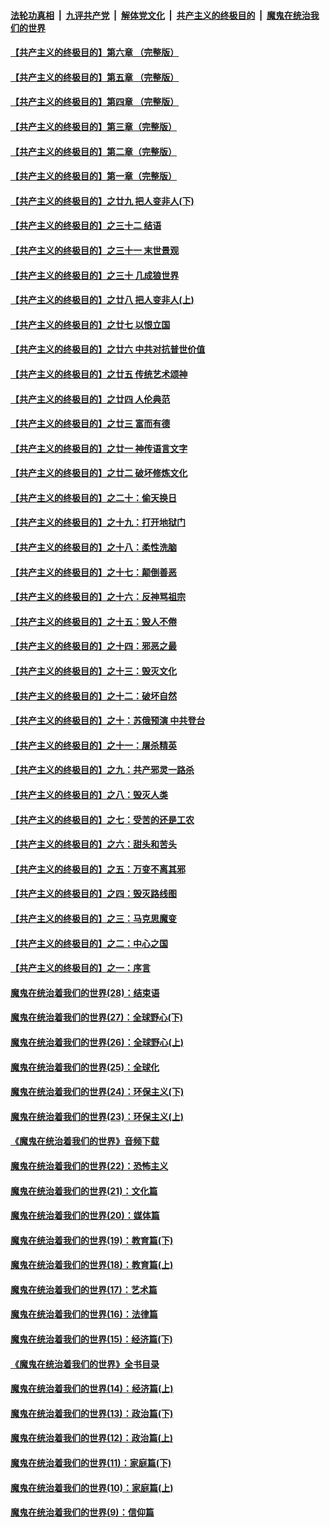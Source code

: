 

####  [法轮功真相](../../../../basic/blob/master/README.md?t=04061247) &nbsp;|&nbsp; [九评共产党](../../../../9ping.md/blob/master/README.md?t=04061247) &nbsp;|&nbsp; [解体党文化](../../../../jtdwh.md/blob/master/README.md?t=04061247)  &nbsp;|&nbsp; [共产主义的终极目的](../../../../gczydzjmd.md/blob/master/README.md?t=04061247) &nbsp;|&nbsp; [魔鬼在统治我们的世界](../../../../mgztzwmdsj.md/blob/master/README.md?t=04061247) 

#### [【共产主义的终极目的】第六章 （完整版）](../pages/nsc422/n11428913.md?t=04061247) 

#### [【共产主义的终极目的】第五章 （完整版）](../pages/nsc422/n11428912.md?t=04061247) 

#### [【共产主义的终极目的】第四章 （完整版）](../pages/nsc422/n11428907.md?t=04061247) 

#### [【共产主义的终极目的】第三章（完整版）](../pages/nsc422/n11428848.md?t=04061247) 

#### [【共产主义的终极目的】第二章（完整版）](../pages/nsc422/n11428831.md?t=04061247) 

#### [【共产主义的终极目的】第一章（完整版）](../pages/nsc422/n11417651.md?t=04061247) 

#### [【共产主义的终极目的】之廿九 把人变非人(下)](../pages/nsc422/n11344140.md?t=04061247) 

#### [【共产主义的终极目的】之三十二 结语](../pages/nsc422/n11360535.md?t=04061247) 

#### [【共产主义的终极目的】之三十一 末世景观](../pages/nsc422/n11351129.md?t=04061247) 

#### [【共产主义的终极目的】之三十 几成狼世界](../pages/nsc422/n11348280.md?t=04061247) 

#### [【共产主义的终极目的】之廿八 把人变非人(上)](../pages/nsc422/n11340492.md?t=04061247) 

#### [【共产主义的终极目的】之廿七 以恨立国](../pages/nsc422/n11336944.md?t=04061247) 

#### [【共产主义的终极目的】之廿六 中共对抗普世价值](../pages/nsc422/n11324785.md?t=04061247) 

#### [【共产主义的终极目的】之廿五 传统艺术颂神](../pages/nsc422/n11296396.md?t=04061247) 

#### [【共产主义的终极目的】之廿四 人伦典范](../pages/nsc422/n11296397.md?t=04061247) 

#### [【共产主义的终极目的】之廿三 富而有德](../pages/nsc422/n11283598.md?t=04061247) 

#### [【共产主义的终极目的】之廿一 神传语言文字](../pages/nsc422/n11263265.md?t=04061247) 

#### [【共产主义的终极目的】之廿二 破坏修炼文化](../pages/nsc422/n11245728.md?t=04061247) 

#### [【共产主义的终极目的】之二十：偷天换日](../pages/nsc422/n11238846.md?t=04061247) 

#### [【共产主义的终极目的】之十九：打开地狱门](../pages/nsc422/n11206376.md?t=04061247) 

#### [【共产主义的终极目的】之十八：柔性洗脑](../pages/nsc422/n11199994.md?t=04061247) 

#### [【共产主义的终极目的】之十七：颠倒善恶](../pages/nsc422/n11179782.md?t=04061247) 

#### [【共产主义的终极目的】之十六：反神骂祖宗](../pages/nsc422/n11166798.md?t=04061247) 

#### [【共产主义的终极目的】之十五：毁人不倦](../pages/nsc422/n11166792.md?t=04061247) 

#### [【共产主义的终极目的】之十四：邪恶之最](../pages/nsc422/n11150249.md?t=04061247) 

#### [【共产主义的终极目的】之十三：毁灭文化](../pages/nsc422/n11135227.md?t=04061247) 

#### [【共产主义的终极目的】之十二：破坏自然](../pages/nsc422/n11135214.md?t=04061247) 

#### [【共产主义的终极目的】之十：苏俄预演 中共登台](../pages/nsc422/n11118424.md?t=04061247) 

#### [【共产主义的终极目的】之十一：屠杀精英](../pages/nsc422/n11118442.md?t=04061247) 

#### [【共产主义的终极目的】之九：共产邪灵一路杀](../pages/nsc422/n11114139.md?t=04061247) 

#### [【共产主义的终极目的】之八：毁灭人类](../pages/nsc422/n11108503.md?t=04061247) 

#### [【共产主义的终极目的】之七：受苦的还是工农](../pages/nsc422/n11101809.md?t=04061247) 

#### [【共产主义的终极目的】之六：甜头和苦头](../pages/nsc422/n11096971.md?t=04061247) 

#### [【共产主义的终极目的】之五：万变不离其邪](../pages/nsc422/n11091285.md?t=04061247) 

#### [【共产主义的终极目的】之四：毁灭路线图](../pages/nsc422/n11086284.md?t=04061247) 

#### [【共产主义的终极目的】之三：马克思魔变](../pages/nsc422/n11061941.md?t=04061247) 

#### [【共产主义的终极目的】之二：中心之国](../pages/nsc422/n11047728.md?t=04061247) 

#### [【共产主义的终极目的】之一：序言](../pages/nsc422/n11086077.md?t=04061247) 

#### [魔鬼在统治着我们的世界(28)：结束语](../pages/nsc422/n10936246.md?t=04061247) 

#### [魔鬼在统治着我们的世界(27)：全球野心(下)](../pages/nsc422/n10928319.md?t=04061247) 

#### [魔鬼在统治着我们的世界(26)：全球野心(上)](../pages/nsc422/n10900318.md?t=04061247) 

#### [魔鬼在统治着我们的世界(25)：全球化](../pages/nsc422/n10788205.md?t=04061247) 

#### [魔鬼在统治着我们的世界(24)：环保主义(下)](../pages/nsc422/n10695307.md?t=04061247) 

#### [魔鬼在统治着我们的世界(23)：环保主义(上)](../pages/nsc422/n10688613.md?t=04061247) 

#### [《魔鬼在统治着我们的世界》音频下载](../pages/nsc422/n10635553.md?t=04061247) 

#### [魔鬼在统治着我们的世界(22)：恐怖主义](../pages/nsc422/n10614727.md?t=04061247) 

#### [魔鬼在统治着我们的世界(21)：文化篇](../pages/nsc422/n10597706.md?t=04061247) 

#### [魔鬼在统治着我们的世界(20)：媒体篇](../pages/nsc422/n10586579.md?t=04061247) 

#### [魔鬼在统治着我们的世界(19)：教育篇(下)](../pages/nsc422/n10564808.md?t=04061247) 

#### [魔鬼在统治着我们的世界(18)：教育篇(上)](../pages/nsc422/n10526970.md?t=04061247) 

#### [魔鬼在统治着我们的世界(17)：艺术篇](../pages/nsc422/n10499093.md?t=04061247) 

#### [魔鬼在统治着我们的世界(16)：法律篇](../pages/nsc422/n10485969.md?t=04061247) 

#### [魔鬼在统治着我们的世界(15)：经济篇(下)](../pages/nsc422/n10469975.md?t=04061247) 

#### [《魔鬼在统治着我们的世界》全书目录](../pages/nsc422/n10464261.md?t=04061247) 

#### [魔鬼在统治着我们的世界(14)：经济篇(上)](../pages/nsc422/n10457370.md?t=04061247) 

#### [魔鬼在统治着我们的世界(13)：政治篇(下)](../pages/nsc422/n10448270.md?t=04061247) 

#### [魔鬼在统治着我们的世界(12)：政治篇(上)](../pages/nsc422/n10444576.md?t=04061247) 

#### [魔鬼在统治着我们的世界(11)：家庭篇(下)](../pages/nsc422/n10440961.md?t=04061247) 

#### [魔鬼在统治着我们的世界(10)：家庭篇(上)](../pages/nsc422/n10435448.md?t=04061247) 

#### [魔鬼在统治着我们的世界(9)：信仰篇](../pages/nsc422/n10432159.md?t=04061247) 

